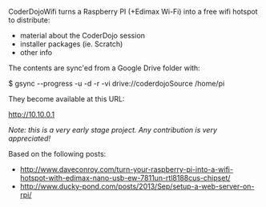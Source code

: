 CoderDojoWifi turns a Raspberry PI (+Edimax Wi-Fi) into a free wifi hotspot to distribute:

* material about the CoderDojo session
* installer packages (ie. Scratch)
* other info

The contents are sync'ed from a Google Drive folder with:

$ gsync --progress -u -d -r -vi drive://coderdojoSource /home/pi

They become available at this URL:

http://10.10.0.1

_Note: this is a very early stage project. Any contribution is very appreciated!_

Based on the following posts:

* http://www.daveconroy.com/turn-your-raspberry-pi-into-a-wifi-hotspot-with-edimax-nano-usb-ew-7811un-rtl8188cus-chipset/
* http://www.ducky-pond.com/posts/2013/Sep/setup-a-web-server-on-rpi/
